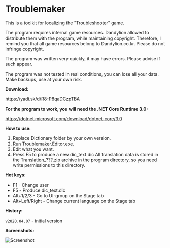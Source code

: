# Troublemaker
This is a toolkit for localizing the "Troubleshooter" game.


The program requires internal game resources. Dandylion allowed to distribute them with the program, while maintaining copyright. Therefore, I remind you that all game resources belong to Dandylion.co.kr. Please do not infringe copyright.

The program was written very quickly, it may have errors. Please advise if such appear.

The program was not tested in real conditions, you can lose all your data. Make backups, use at your own risk.



**Download:**

https://yadi.sk/d/R8-P8qaDCzpTBA



**For the program to work, you will need the .NET Core Runtime 3.0:**

https://dotnet.microsoft.com/download/dotnet-core/3.0



**How to use:**

1. Replace Dictionary folder by your own version.
2. Run Troublemaker.Editor.exe.
3. Edit what you want.
4. Press F5 to produce a new dic_text.dic
All translation data is stored in the Translation_???.zip archive in the program directory, so you need write permissions to this directory.



**Hot keys:**

- F1 - Change user
- F5 - Produce dic_text.dic
- Alt+1/2/3 - Go to UI-group on the Stage tab
- Alt+Left/Right - Change current language on the Stage tab



**History:**

`v2020.04.07` - initial version



**Screenshots:**

![Screenshot](https://i.imgur.com/E23qrt4.png)
